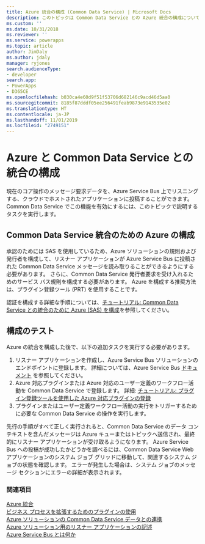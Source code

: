 ```yaml
---
title: Azure 統合の構成 (Common Data Service) | Microsoft Docs
description: このトピックは Common Data Service との Azure 統合の構成について説明します。
ms.custom: ''
ms.date: 10/31/2018
ms.reviewer: ''
ms.service: powerapps
ms.topic: article
author: JimDaly
ms.author: jdaly
manager: ryjones
search.audienceType:
- developer
search.app:
- PowerApps
- D365CE
ms.openlocfilehash: b030ca4e60d9f51f53706d682146c9acd46d5aa0
ms.sourcegitcommit: 8185f87dddf05ee256491feab9873e9143535e02
ms.translationtype: HT
ms.contentlocale: ja-JP
ms.lasthandoff: 11/01/2019
ms.locfileid: "2749151"
---
```

# <a name="configure-azure-integration-with-common-data-service"></a>Azure と Common Data Service との統合の構成

現在のコア操作のメッセージ要求データを、Azure Service Bus 上でリスニングする、クラウドでホストされたアプリケーションに投稿することができます。 Common Data Service でこの機能を有効にするには、このトピックで説明するタスクを実行します。

## <a name="configure-azure-for-common-data-service-integration"></a>Common Data Service 統合のための Azure の構成

承認のためには SAS を使用しているため、Azure ソリューションの規則および発行者を構成して、リスナー アプリケーションが Azure Service Bus に投稿された Common Data Service メッセージを読み取りることができるようにする必要があります。 さらに、Common Data Service 発行者要求を受け入れるためのサービス バス規則を構成する必要があります。 Azure を構成する推奨方法は、プラグイン登録ツール (PRT) を使用することです。

認証を構成する詳細な手順については、[チュートリアル: Common Data Service との統合のために Azure (SAS) を構成](walkthrough-configure-azure-sas-integration.md)を参照してください。

## <a name="test-configuration"></a>構成のテスト

Azure の統合を構成した後で、以下の追加タスクを実行する必要があります。

1. リスナー アプリケーションを作成し、Azure Service Bus ソリューションのエンドポイントに登録します。 詳細については、Azure Service Bus [ドキュメント](/azure/service-bus-messaging/service-bus-messaging-overview) を参照してください。
1. Azure 対応プラグインまたは Azure 対応のユーザー定義のワークフロー活動を Common Data Service で登録します。 詳細: [チュートリアル: プラグイン登録ツールを使用した Azure 対応プラグインの登録](walkthrough-register-azure-aware-plug-in-using-plug-in-registration-tool.md)
1. プラグインまたはユーザー定義ワークフロー活動の実行をトリガーするために必要な Common Data Service の操作を実行します。

先行の手順がすべて正しく実行されると、Common Data Service のデータ コンテキストを含んだメッセージは Azure キューまたはトピックへ送信され、最終的にリスナー アプリケーションが受け取るようになります。 Azure Service Bus への投稿が成功したかどうかを調べるには、Common Data Service Web アプリケーションのシステム ジョブ グリッドに移動して、関連するシステム ジョブの状態を確認します。 エラーが発生した場合は、システム ジョブのメッセージ セクションにエラーの詳細が表示されます。

### <a name="see-also"></a>関連項目

[Azure 統合](azure-integration.md)<br />
[ビジネス プロセスを拡張するためのプラグインの使用](plug-ins.md)<br />
[Azure ソリューションの Common Data Service データとの連携](work-data-azure-solution.md)<br />
[Azure ソリューション用のリスナー アプリケーションの記述](write-listener-application-azure-solution.md)<br />
[Azure Service Bus とは何か](/azure/service-bus-messaging/service-bus-messaging-overview)